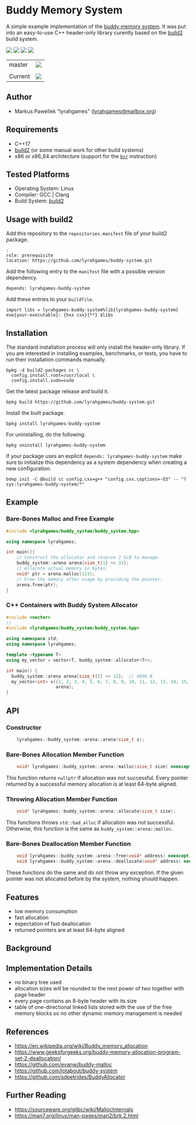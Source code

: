# Buddy Memory System

A simple example implementation of the [buddy memory system](https://en.wikipedia.org/wiki/Buddy_memory_allocation).
It was put into an easy-to-use C++ header-only library curently based on the [build2](https://build2.org/) build system.

![](https://img.shields.io/github/languages/top/lyrahgames/buddy-memory-allocator.svg?style=for-the-badge)
![](https://img.shields.io/github/languages/code-size/lyrahgames/buddy-memory-allocator.svg?style=for-the-badge)
![](https://img.shields.io/github/repo-size/lyrahgames/buddy-memory-allocator.svg?style=for-the-badge)
![](https://img.shields.io/github/license/lyrahgames/buddy-memory-allocator.svg?style=for-the-badge&color=blue)

<b>
<table>
    <tr>
        <td>
            master
        </td>
        <td>
            <a href="https://github.com/lyrahgames/buddy-memory-allocator">
                <img src="https://img.shields.io/github/last-commit/lyrahgames/buddy-memory-allocator/master.svg?logo=github&logoColor=white">
            </a>
        </td>    
        <!-- <td>
            <a href="https://circleci.com/gh/lyrahgames/buddy-memory-allocator/tree/master"><img src="https://circleci.com/gh/lyrahgames/buddy-memory-allocator/tree/master.svg?style=svg"></a>
        </td>
        <td>
            <a href="https://codecov.io/gh/lyrahgames/buddy-memory-allocator">
              <img src="https://codecov.io/gh/lyrahgames/buddy-memory-allocator/branch/master/graph/badge.svg" />
            </a>
        </td> -->
    </tr>
    <!-- <tr>
        <td>
            develop
        </td>
        <td>
            <a href="https://github.com/lyrahgames/buddy-memory-allocator/tree/develop">
                <img src="https://img.shields.io/github/last-commit/lyrahgames/buddy-memory-allocator/develop.svg?logo=github&logoColor=white">
            </a>
        </td>    
        <td>
            <a href="https://circleci.com/gh/lyrahgames/buddy-memory-allocator/tree/develop"><img src="https://circleci.com/gh/lyrahgames/buddy-memory-allocator/tree/develop.svg?style=svg"></a>
        </td>
        <td>
            <a href="https://codecov.io/gh/lyrahgames/buddy-memory-allocator">
              <img src="https://codecov.io/gh/lyrahgames/buddy-memory-allocator/branch/develop/graph/badge.svg" />
            </a>
        </td>
    </tr> -->
    <tr>
        <td>
        </td>
    </tr>
    <tr>
        <td>
            Current
        </td>
        <td>
            <a href="https://github.com/lyrahgames/buddy-memory-allocator">
                <img src="https://img.shields.io/github/commit-activity/y/lyrahgames/buddy-memory-allocator.svg?logo=github&logoColor=white">
            </a>
        </td>
        <!-- <td>
            <img src="https://img.shields.io/github/release/lyrahgames/buddy-memory-allocator.svg?logo=github&logoColor=white">
        </td>
        <td>
            <img src="https://img.shields.io/github/release-pre/lyrahgames/buddy-memory-allocator.svg?label=pre-release&logo=github&logoColor=white">
        </td> -->
        <!-- <td>
            <img src="https://img.shields.io/github/tag/lyrahgames/buddy-memory-allocator.svg?logo=github&logoColor=white">
        </td>
        <td>
            <img src="https://img.shields.io/github/tag-date/lyrahgames/buddy-memory-allocator.svg?label=latest%20tag&logo=github&logoColor=white">
        </td> -->
    </tr>
</table>
</b>

## Author
- Markus Pawellek "lyrahgames" (lyrahgames@mailbox.org)

## Requirements
- C++17
- [build2](https://build2.org/) (or some manual work for other build systems)
- x86 or x86_64 architecture (support for the [`bsr`](https://c9x.me/x86/html/file_module_x86_id_20.html) instruction)

## Tested Platforms
- Operating System: Linux
- Compiler: GCC | Clang
- Build System: [build2](https://build2.org/)

## Usage with build2
Add this repository to the `repositories.manifest` file of your build2 package.

    :
    role: prerequisite
    location: https://github.com/lyrahgames/buddy-system.git

Add the following entry to the `manifest` file with a possible version dependency.

    depends: lyrahgames-buddy-system

Add these entries to your `buildfile`.

    import libs = lyrahgames-buddy-system%lib{lyrahgames-buddy-system}
    exe{your-executable}: {hxx cxx}{**} $libs


## Installation
The standard installation process will only install the header-only library.
If you are interested in installing examples, benchmarks, or tests, you have to run their installation commands manually.

    bpkg -d build2-packages cc \
      config.install.root=/usr/local \
      config.install.sudo=sudo

Get the latest package release and build it.

    bpkg build https://github.com/lyrahgames/buddy-system.git

Install the built package.

    bpkg install lyrahgames-buddy-system

For uninstalling, do the following.

    bpkg uninstall lyrahgames-buddy-system

If your package uses an explicit `depends: lyrahgames-buddy-system` make sure to initialize this dependency as a system dependency when creating a new configuration.

    bdep init -C @build cc config.cxx=g++ "config.cxx.coptions=-O3" -- "?sys:lyrahgames-buddy-system/*"

## Example
### Bare-Bones Malloc and Free Example
```c++
#include <lyrahgames/buddy_system/buddy_system.hpp>

using namespace lyrahgames;

int main(){
    // Construct the allocator and reserve 2 GiB to manage.
    buddy_system::arena arena{size_t{1} << 31};
    // Allocate actual memory in bytes.
    void* ptr = arena.malloc(123);
    // Free the memory after usage by providing the pointer.
    arena.free(ptr);
}
```
### C++ Containers with Buddy System Allocator
```c++
#include <vector>
//
#include <lyrahgames/buddy_system/buddy_system.hpp>

using namespace std;
using namespace lyrahgames;

template <typename T>
using my_vector = vector<T, buddy_system::allocator<T>>;

int main() {
  buddy_system::arena arena{size_t{1} << 12};  // 4096 B
  my_vector<int> v{{1, 2, 3, 4, 5, 6, 7, 8, 9, 10, 11, 12, 13, 14, 15, 16},
                   arena};
}
```

## API

### Constructor
```c++
    lyrahgames::buddy_system::arena::arena(size_t s);
```

### Bare-Bones Allocation Member Function
```c++
    void* lyrahgames::buddy_system::arena::malloc(size_t size) noexcept;
```
This function returns `nullptr` if allocation was not successful.
Every pointer returned by a successful memory allocation is at least 64-byte aligned.

### Throwing Allocation Member Function
```c++
    void* lyrahgames::buddy_system::arena::allocate(size_t size);
```
This functions throws `std::bad_alloc` if allocation was not successful.
Otherwise, this function is the same as `buddy_system::arena::malloc`.

### Bare-Bones Deallocation Member Function
```c++
    void lyrahgames::buddy_system::arena::free(void* address) noexcept;
    void lyrahgames::buddy_system::arena::deallocate(void* address) noexcept;
```
These functions do the same and do not throw any exception.
If the given pointer was not allocated before by the system, nothing should happen.

## Features

- low memory consumption
- fast allocation
- expectation of fast deallocation
- returned pointers are at least 64-byte aligned

## Background

## Implementation Details

- no binary tree used
- allocation sizes will be rounded to the next power of two together with page header
- every page contains an 8-byte header with its size
- table of one-directional linked lists stored with the use of the free memory blocks so no other dynamic memory management is needed

## References
- https://en.wikipedia.org/wiki/Buddy_memory_allocation
- https://www.geeksforgeeks.org/buddy-memory-allocation-program-set-2-deallocation/
- https://github.com/evanw/buddy-malloc
- https://github.com/lotabout/buddy-system
- https://github.com/sdpetrides/BuddyAllocator

## Further Reading
- https://sourceware.org/glibc/wiki/MallocInternals
- https://man7.org/linux/man-pages/man2/brk.2.html